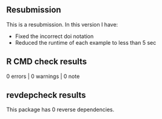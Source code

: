 ## Resubmission
This is a resubmission. In this version I have:

* Fixed the incorrect doi notation
* Reduced the runtime of each example to less than 5 sec

## R CMD check results

0 errors | 0 warnings | 0 note

## revdepcheck results

This package has 0 reverse dependencies.
